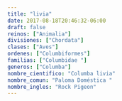 ```yaml
---
title: "livia"
date: 2017-08-18T20:46:32-06:00
draft: false
reinos: ["Animalia"]
divisiones: ["Chordata"]
clases: ["Aves"]
ordenes: ["Columbiformes"]
familias: ["Columbidae "]
generos: ["Columba"]
nombre_cientifico: "Columba livia"
nombre_comun: "Paloma Doméstica "
nombre_ingles: "Rock Pigeon"
---
```

